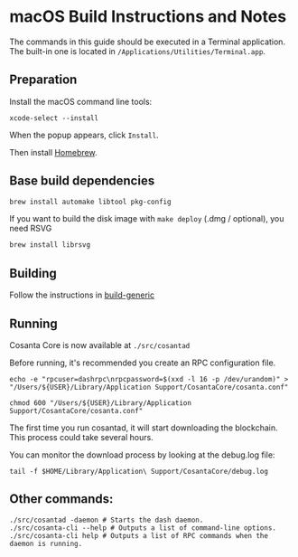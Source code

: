 macOS Build Instructions and Notes
====================================
The commands in this guide should be executed in a Terminal application.
The built-in one is located in `/Applications/Utilities/Terminal.app`.

Preparation
-----------
Install the macOS command line tools:

`xcode-select --install`

When the popup appears, click `Install`.

Then install [Homebrew](https://brew.sh).

Base build dependencies
-----------------------

```bash
brew install automake libtool pkg-config
```

If you want to build the disk image with `make deploy` (.dmg / optional), you need RSVG
```bash
brew install librsvg
```

Building
--------

Follow the instructions in [build-generic](build-generic.md)

Running
-------

Cosanta Core is now available at `./src/cosantad`

Before running, it's recommended you create an RPC configuration file.

    echo -e "rpcuser=dashrpc\nrpcpassword=$(xxd -l 16 -p /dev/urandom)" > "/Users/${USER}/Library/Application Support/CosantaCore/cosanta.conf"

    chmod 600 "/Users/${USER}/Library/Application Support/CosantaCore/cosanta.conf"

The first time you run cosantad, it will start downloading the blockchain. This process could take several hours.

You can monitor the download process by looking at the debug.log file:

    tail -f $HOME/Library/Application\ Support/CosantaCore/debug.log

Other commands:
-------

    ./src/cosantad -daemon # Starts the dash daemon.
    ./src/cosanta-cli --help # Outputs a list of command-line options.
    ./src/cosanta-cli help # Outputs a list of RPC commands when the daemon is running.
